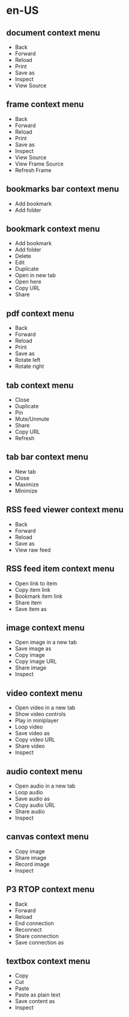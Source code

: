 # en-US
## document context menu
* Back
* Forward
* Reload
* Print
* Save as
* Inspect
* View Source
## frame context menu
* Back
* Forward
* Reload
* Print
* Save as
* Inspect
* View Source
* View Frame Source
* Refresh Frame
## bookmarks bar context menu
* Add bookmark
* Add folder
## bookmark context menu
* Add bookmark
* Add folder
* Delete
* Edit
* Duplicate
* Open in new tab
* Open here
* Copy URL
* Share
## pdf context menu
* Back
* Forward
* Reload
* Print
* Save as
* Rotate left
* Rotate right
## tab context menu
* Close
* Duplicate
* Pin
* Mute/Unmute
* Share
* Copy URL
* Refresh
## tab bar context menu
* New tab
* Close
* Maximize
* Minimize
## RSS feed viewer context menu
* Back
* Forward
* Reload
* Save as
* View raw feed
## RSS feed item context menu
* Open link to item
* Copy item link
* Bookmark item link
* Share item
* Save item as
## image context menu
* Open image in a new tab
* Save image as
* Copy image
* Copy image URL
* Share image
* Inspect
## video context menu
* Open video in a new tab
* Show video controls
* Play in miniplayer
* Loop video
* Save video as
* Copy video URL
* Share video
* Inspect
## audio context menu
* Open audio in a new tab
* Loop audio
* Save audio as
* Copy audio URL
* Share audio
* Inspect
## canvas context menu
* Copy image
* Share image
* Record image
* Inspect
## P3 RTOP context menu
* Back
* Forward
* Reload
* End connection
* Reconnect
* Share connection
* Save connection as
## textbox context menu
* Copy
* Cut
* Paste
* Paste as plain text
* Save content as
* Inspect
## 